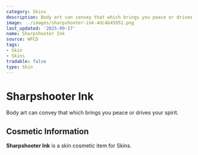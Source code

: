 ```yaml
---
category: Skins
description: Body art can convey that which brings you peace or drives your spirit.
image: ../images/sharpshooter-ink-4dc4b45951.png
last_updated: '2025-09-17'
name: Sharpshooter Ink
source: WFCD
tags:
- Skin
- Skins
tradable: false
type: Skin
---
```


# Sharpshooter Ink

Body art can convey that which brings you peace or drives your spirit.

## Cosmetic Information

**Sharpshooter Ink** is a skin cosmetic item for Skins.

